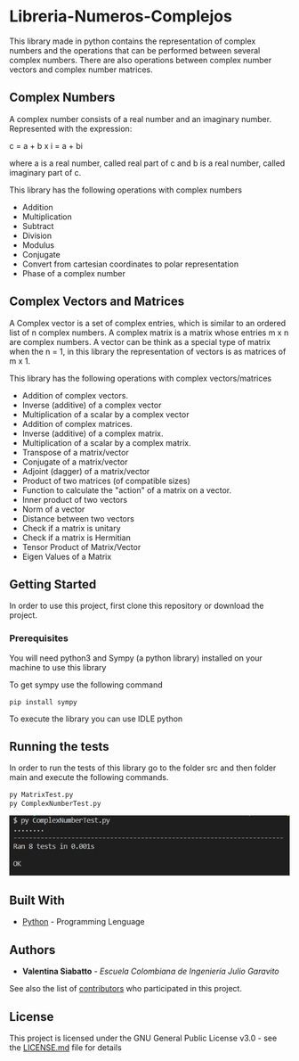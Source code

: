 # Libreria-Numeros-Complejos

This library made in python contains the representation of complex numbers and the operations that can be performed between several complex numbers. There are also operations between complex number vectors and complex number matrices.

## Complex Numbers

A complex number consists of a real number and an imaginary number.
Represented with the expression:
 
 c = a + b x i = a + bi
 
where a is a real number, called real part of c and b is a real number, called imaginary part of c.

This library has the following operations with complex numbers
 - Addition
 - Multiplication
 - Subtract
 - Division
 - Modulus
 - Conjugate
 - Convert from cartesian coordinates to polar representation
 - Phase of a complex number

## Complex Vectors and Matrices

A Complex vector is a set of complex entries, which is similar to an ordered list of n complex numbers. 
A complex matrix is a matrix whose entries m x n are complex numbers.
A vector can be think as a special type of matrix when the n = 1, in this library the representation of vectors is as matrices of m x 1.

This library has the following operations with complex vectors/matrices

 - Addition of complex vectors.
- Inverse (additive) of a complex vector
- Multiplication of a scalar by a complex vector
- Addition of complex matrices.
- Inverse (additive) of a complex matrix.
- Multiplication of a scalar by a complex matrix.
- Transpose of a matrix/vector
- Conjugate of a matrix/vector
- Adjoint (dagger) of a matrix/vector
- Product of two matrices (of compatible sizes)
- Function to calculate the "action" of a matrix on a vector.
- Inner product of two vectors
- Norm of a vector
- Distance between two vectors
- Check if a matrix is unitary
- Check if a matrix is Hermitian
- Tensor Product of Matrix/Vector 
- Eigen Values of a Matrix

## Getting Started

 In order to use this project, first clone this repository or download the project.

### Prerequisites

You will need python3 and  Sympy (a python library) installed on your machine to use this library

To get sympy use the following command 

```
pip install sympy
```
To execute the library you can use IDLE python

## Running the tests

In order to run the tests of this library go to the folder src and then folder main and execute the following commands.

```
py MatrixTest.py
py ComplexNumberTest.py
```
![test](images/test.PNG)

## Built With

* [Python](https://www.python.org/) - Programming Lenguage


## Authors

* **Valentina Siabatto** - *Escuela Colombiana de Ingeniería Julio Garavito* 

See also the list of [contributors](https://github.com/Siabell/AREP-lab1-introduccion/graphs/contributors) who participated in this project.

## License

This project is licensed under the GNU General Public License v3.0 - see the [LICENSE.md](LICENSE.md) file for details

